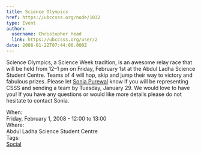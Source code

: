```yaml
---
title: Science Olympics 
href: https://ubccsss.org/node/1032
type: Event
author:
  username: Christopher Head
  link: https://ubccsss.org/user/2
date: 2008-01-22T07:44:00.000Z
---
```


<div class="field field-name-body field-type-text-with-summary field-label-hidden"><div class="field-items"><div class="field-item even"><p>Science Olympics, a Science Week tradition, is an awesome relay race that will be held from 12&#x2013;1 pm on Friday, February 1st at the Abdul Ladha Science Student Centre. Teams of 4 will hop, skip and jump their way to victory and fabulous prizes. Please let <a href="/cdn-cgi/l/email-protection#6e1d1e011c1a1d401d1b1d2e09030f0702400d0103">Sonia Purewal</a> know if you will be representing CSSS and sending a team by Tuesday, January 29. We would love to have you! If you have any questions or would like more details please do not hesitate to contact Sonia.</p>
</div></div></div><div class="field field-name-field-dates field-type-datetime field-label-above"><div class="field-label">When:&#xA0;</div><div class="field-items"><div class="field-item even"><span class="date-display-single">Friday, February 1, 2008 - <span class="date-display-range"><span class="date-display-start">12:00</span> to <span class="date-display-end">13:00</span></span></span></div></div></div><div class="field field-name-field-location field-type-text field-label-above"><div class="field-label">Where:&#xA0;</div><div class="field-items"><div class="field-item even">Abdul Ladha Science Student Centre</div></div></div>    <footer>
    <div class="field field-name-field-tags field-type-taxonomy-term-reference field-label-above"><div class="field-label">Tags:&#xA0;</div><div class="field-items"><div class="field-item even"><a href="/social">Social</a></div></div></div>      </footer>
